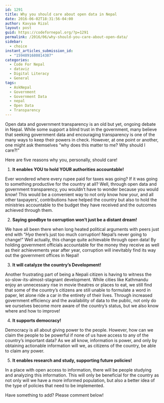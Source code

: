 ```yaml
---
id: 1291
title: Why you should care about open data in Nepal
date: 2016-06-02T18:31:56-04:00
author: Kavyaa Rizal
layout: post
guid: https://codefornepal.org/?p=1291
permalink: /2016/06/why-should-you-care-about-open-data/
sidebar:
  - choice
instant_articles_submission_id:
  - "1594891680814387"
categories:
  - Code For Nepal
  - dataviz
  - Digital Literacy
  - General
tags:
  - AskNepal
  - Government
  - Government Data
  - nepal
  - Open Data
  - Transparency
---
```

<span style="font-weight: 400;">Open data and government transparency is an old but yet, ongoing debate in Nepal. While some support a blind trust in the government, many believe that seeking government data and encouraging transparency is one of the many ways to keep their powers in check. However, at one point or another, one might ask themselves “why does this matter to me? Why should I care?!”</span>

<span style="font-weight: 400;">Here are five reasons why you, personally, should care!</span>

  1. ****It enables YOU to hold YOUR authorities accountable!****

Ever wondered where every rupee paid for taxes was going? If it was going to something productive for the country at all? Well, through open data and government transparency, you wouldn’t have to wonder because you would know! This would be a convenient way to not only know how your, and all other taxpayers’, contributions have helped the country but also to hold the ministries accountable to the budget they have received and the outcomes achieved through them.

<ol start="2">
  <li>
    <b>Saying goodbye to corruption won’t just be a distant dream! </b>
  </li>
</ol>

<span style="font-weight: 400;">We have all been there when long heated political arguments with peers just end with “</span>_<span style="font-weight: 400;">Hya </span>_<span style="font-weight: 400;">there’s just too much corruption! Nepal’s never going to change!” Well actually, this change quite achievable through open data! By holding government officials accountable for the money they receive as well as their achievements year after year, corruption will inevitably find its way out the government offices in Nepal!</span>

<ol start="3">
  <li>
    <b>It will catalyze the country’s Development! </b>
  </li>
</ol>

<span style="font-weight: 400;">Another frustrating part of being a Nepali citizen is having to witness the so-slow-its-almost-stagnant development. While cities like Kathmandu enjoy an unnecessary rise in movie theatres or places to eat, we still find that some of the country’s citizens are still unable to formulate a word in paper, let alone ride a car in the entirety of their lives. Through increased government efficiency and the availability of data to the public, not only do we ourselves become more aware of the country’s status, but we also know where and how to improve!</span>

<ol start="4">
  <li>
    <b>It supports democracy! </b>
  </li>
</ol>

<span style="font-weight: 400;">Democracy is all about giving power to the people. However, how can we claim the people to be powerful if none of us have access to any of the country’s important data? As we all know, information is power, and only by obtaining actionable information will we, as citizens of the country, be able to claim any power. </span>

<ol start="5">
  <li>
    <b>It enables research and study, supporting future policies! </b>
  </li>
</ol>

<span style="font-weight: 400;">In a place with open access to information, there will be people studying and analyzing this information. This will only be beneficial for the country as not only will we have a more informed population, but also a better idea of the type of policies that need to be implemented.</span>

<span style="font-weight: 400;">Have something to add? Please comment below! </span>

&nbsp;